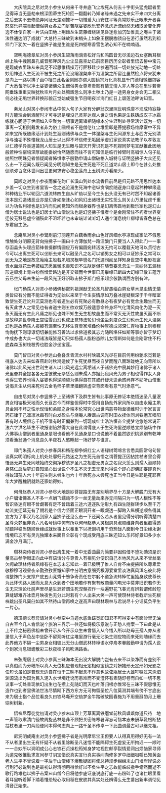 <!-- { "loadSidebar": true } -->
　　大庆院具之尼对灵小参生从何来千寻井底飞尘埃死从何去十字街头猛虎踞者里见得谛当无量劫来根深固蒂生死轮回一翻翻转乃知诸缘未遇之先来实不来四大分离之后去实不去修绝异同证无差别摧坏一切憎爱大山安住平等真常妙乐正眼未开者喜怒哀乐异端竞起僧俗男女各立门庭苦猒娑婆欣乐安养念虑迁流纷然无绪取舍变化奔逸不休使自家一片洁白田地上荆棘丛生葛藤缠绕转见昏迷愈加沉坠惟具之庵主于诸法性通达明了成就广大总持三昧故到末梢头上如象王摆脱枷锁自在游行虽然若到祖师门下犹欠一着在竖拂子谁是生谁是死四壁寒香雪色浓心知不在喃喃语。

　　空明庵德章尼对灵小参风生碧落雨滴青松好鸟和鸣圆音无尽溪边石女塞断耳根岭上铁牛拽回鼻孔威音那畔风光尘尘显露空劫已前面目历历全彰者里悟去髻中宝元是现成衣里珠从来具足不起思惟精操万行匪移跬步参遍百城一切处放光动地一切处妙用神通入生死流不被生死之所沦没踞涅槃岸不为涅槃之所留连虽然检点将来犹未是向上一路以拂子画○相曰此名金刚圈亦谓大圆镜冥万化真机显千门德相微细包容广大悉备所以净土娑婆诸佛众生僧俗男女尊卑贵贱有情无情人非人等总在里许若帝网垂珠重重交映犹秋空片月处处腾辉恁么则净土秽土乃是一途男身女身会无二相又何必往无垢世界转换形貌正觉始成强生节目喝夜半海门红日上碧莲池畔访知音。

　　秦龙山对灵小参闹市丛中惊人句子大家有分醉翁衣里照世明珠靡不现成待寂静时方能理会到酒醒时才可寻思是埋没己灵非达观人世之谓也果是生铁铸成汉子冰霜练就心肠游于世间如入空聚为一切事远离诸相随缘本分生涯到处寻常活计既为一切事离一切相则戴发者非为俗士圆颅者不是僧伦红尘堆里即是菩提寂场维摩室中不异如来宝所既随缘活计到处生涯则诸佛与众生一体涅槃与生死同源东土与西方无别清净与浊垢不殊惟我龙山居士以此得不坏信修无垢因示虚幻家说真实法教子以孝敦友以仁德孚异类道蔼同人知生是无生眼与碧天开霁识死是不死襟同梦宅宣猷推此因地般若种性宿培深厚故能委蜕怡然随愿而往不言可知但是临行掉臂时高唱惊人句子乱抛照世明珠见者惊疑闻者怖惧孝子殷勤申请山僧破格入城特与证明竖拂子大众还见么击一下还闻么既已闻见分明则知生是无生死是不死且道龙山居士即今在甚么处推倒须弥百念休世间出世更何求安心稳坐莲舟上玉树流芳看聚头。

　　莫顺之对灵小参夜雨催花韵广长溪山到处水流香目前尽是归元路不用思惟达本乡盖一切众生到者里皆一念之迷沦溺生死海中恣纵贪嗔痴随逐身口意起种种攀缘造种种结业所以轮回六道流转四生自从旷劫以至今生头出头没无有已时然不知起诸善法本是幻造诸恶业亦是幻身如聚沫心如风幻出诸根无实性恁么则关山万里忧虑千重以为功名利禄也是幻内而见闻觉知外而根身器界也是幻离怖畏地到极乐家也是幻山僧为居士说法也是幻居士听山僧说法也是幻竖拂子惟者个是金刚常住不朽者世界变迁彼无移易虚空销殒此不沮坏若也未审端详试听幻人通个消息桃红柳绿皆春色总在东君自主张。

　　念庵尼对灵小参鹭刷前汀羽莲开白藕香雨余山色好风细水亭凉现成家法不假思惟触处分明原无背向拈拂子一画曰十方薄伽梵一路涅槃门只要当人入得此门一一事存函盖头头理应箭锋普摄群情圆应万有偏圆宛转活泼无拘可以覆载天地可以贯彻古今可以出离生死可以坐断去来可以融圣凡之名可以销男女之相可以证妙乐之常可以到无为之地是故念庵庵主般若夙培灵根早鬯名门托迹阀阅呈祥知身世空中电影视富贵水面沤花垂老披缁志愿匪懈求善知识不生猒足但在畴昔妄念忽生一真妙体五漏标形逆顺境上青白纷然憎爱路边是非交错而今世事已周攀缘已断四大幻缘已散五蕴浮云已空父母未生前一段风光正好识取击拂子斯门极乐超余彼孰谓西方别有津。

　　张门杨孺人对灵小参诸佛秘密列祖渊猷无论圣凡智愚缁白男女草木昆虫情无情类皆应有分而不能证得者为无始以来至于今生妄情厚如万叠冰崖疑根深于千年暗室致使生死迁讹升沉莫测也有者道生必有死聚必有散昼必有夜梦必有觉舍生趣生而无有灭此世人之常见也有者道生则五欲欢娱万般适意命终身坏气化清风肉化为泥一灭永灭而无有生此凡庸之断见也殊不知生无生相故虽生而不常灭无灭性故虽灭而不断是故释迦世尊降王宫往雪山幻也成正觉转法轮幻也坐尘刹度众生幻也示生死入涅槃幻也是故杨孺人报躯有漏至性无移生尊贵家培彝伦种厚德成邻深仁育物事上则穆穆恂恂抚下则谆谆切切兼能修习善法以求佛道极其志力随所堪任如斯等事亦皆于梦幻中成办也大众一切诸法既皆是幻只如杨孺人脂粉态除儿女情断如何是金刚常住不朽底森森玉树枝枝秀也胜金沙坐宝莲。

　　莫门智日对灵小参远山叠叠含青流水村村映碧风光尽在目前何用纷驰求觅若是得底人达去来如春燕赴时秋鸿适候了生死犹昼而夜自梦而醒八面玲珑绝无向背所以诸佛以此风光出世利生诸人以此风光远尘离垢诸人于诸佛光中展其妙用诸佛于诸人光里奋其全提各各无差彼彼无杂恁么则朱孺人亦据此段风光为男子相也得作女人身也得生安养也得入娑婆也得逆顺施为俱得自在其或纤疑未遣余惑尚存不妨听山僧重说偈言生从何来死何去金毛师子草里擂翻转虚空背面看有意气时添意气。

　　自由尼对灵小参竖拂子上至诸佛下及群生皆有此事原无修证本绝悟迷圣凡量泯男女相镕极天地而久长亘古今而辉鉴但得时中受用自扬劫外家风所以自由永庵主夙具金刚不坏之性示现恬和柔顺之身端本伦常究心出世鸿慈导物至德维时训于家言言药石律于己凛凛冰霜有时白发盈头与烧庵人赓谐古调有时田衣挂体同刘铁磨互唱阳春有时人境俱忘千机不借有时正偏兼到一切现成红尘浩浩恒奋全提梦宅悠悠常说正法六字洪名毕生不改报谢怡然得大自在此谓得底人于生死海里逆顺总宜烦恼场中作大佛事山僧到者里通身是眼也看他不见通身是口也说他不着虽然欲识桃源别有乾坤须看渔翁通个消息良久半夜石人憨睡起一场好梦与谁言。

　　祁门朱孺人对灵小参春风和畅花柳争妍红尘人语绿树莺啼言言悉具圆常句句皆谈真实明明标向上机处处廓归元路迷之为生死元首悟之谓菩提正因拈拄杖者里会得悟迷无异生死同岐始终交彻净秽该罗圣凡之相虚无男女之名寂灭恁么则孺人淑顺持身慈仁启后梦幻自知坚心出世说个不生不灭无去无来也得说个即心即佛即妄即真也得故知孺人六十年前生则未尝生也六十年后死亦未尝死也正当今日是生耶是死耶百年大梦醒槐阴就路还家始得妙。

　　何母赵恭人对灵小参尽大地是妙菩提路无有差别境界尽十方是大解脱门无有大小户牖诸佛圣人不多一点蜎飞蠕动不少一丝无量劫来亦无间隔只为一切人根性不等智识昏迷有眼不曾觑著有足不曾踏着三途六道逐队沦形九有四生随群转步以至千万劫流变迁延无有了期若是个信力坚固正眼洞开者一眼觑透一脚跨入纵横逆顺各得其宜方为了事汉乃名到家人竖拂子还见么击一下还闻么若从者里见得分明听得清楚四圣尊荣梦里非真六凡名号镜中何有所以何母赵恭人灵根夙具淑顺维身向者里觑得透彻踏得稳当随顺世缘成就世事上以奉重下以抚训机用千奇玲珑八面到今日尘缘永谢情境已忘所有灵光独耀本来面目全彰有个现成受用底三昧还知么乐邦好景知多少水满金沙月满汀。

　　瓒林奕侍者对灵小参出离生死一着中无委曲最为简要非因假借不堕功勋须是识量高古参学眼正向此中有语话分与尊贵人有相见分便识自己本地风光从来不曾丝毫欠阙故瓒林侍者夙缘有在本志未忘知此一着已极明了惟人自肯不由提掖所以尊卑爱敬穆穆可观昼夜辛勤孜孜匪懈知家中分明古意细究根源爱堂里淡泊真风浑忘彼此将谓整饰门头支撑户底五山竞秀十笏争奇责任在尔躬不道急流转棹忙里抽身致使尊长为此怀忧路人因而太息大众到者个田地若作有聚有散商量闪电光中莫非旧识若作无生无灭理论杜鹃声里尽是生涯若谓生死涅槃捏作一块遍野花飞春光有辨若谓修龄短算缝罅难齐冰壶月映夜色无分此时若有个人出来大笑一声可使瓒林侍者截断生死根株跳出圣凡窠臼如其不然待山僧再唤之遂高声曰瓒林瓒林与君说尽十分话莫负平生一片心。

　　德璋德长荐母请对灵小参空中鸟迹水底鱼踪觅即知君不可得麦中有面沙里无油自古至今几人肯信说个旅泊三界示一往还如将极乐意说与正愁人拊案一下曰此是从上不传之秘密佛祖未曾开示从今开示众生未曾悟入从今悟入所以赵母王孺人亦从者里信入于声色丛中坐卧不留观听红尘堆里游行毫无沾染生则应物而来死则随缘而去此界他方不隔一尘男身女相彼此无分山僧武林转棹语水停舟孝眷殷勤申请为孺人说个到家消息银蟾散彩三秋夜桂子风吹满路香。

　　朱弦庵居士对灵小参真三昧海本无出没大解脱门岂有去来不以染净而有差别不以真俗而为分岐所以真人无位机应普现相无定相似宝镜之对妍媸形无定形如光影之任短长虽如是普现无边自在恒于三昧不起念不作意也故弦庵居士大雄叮嘱过来洙泗渊源流出为国为民入泥入水世境迁讹历患难而不变澄怀有素随舒卷而自如一切不思议事一切处普现依幻出生也花攒上苑随幻而灭也叶落归根亦惟常在三昧不假思惟无造作也到者里佛法世法尽情飏下西方东方无可拘留圣位凡位莫测其端有傍不甘底出来为居士指个品位看良久曰铁马嘶开空劫梦金牛踏破故园春施为不用重斟酌月上珊瑚树树新。

　　悟禅尼荐徒觉初请对灵小参末山顶上芳草离离铁磨堂前秋风飒飒你道只待　地一声管取肃清门径故周旋丛林是非不顾把关密练寒暑浑忘可惜本志未酬草鞋根断拈拄杖者里一刀两段便同本得何虑向上一路千圣不传卓一下此曲调最古可以继先祖。

　　尼洞明成庵主对灵小参竖拂子者是光明摩尼宝王但要人认得真用得好无有一法不从者里出生无有纤疑不从者里除断圣凡迷悟不能隔碍生死虚妄无所拘迟一一顺时一一合妙所以洞明成公心志铁石贞操松筠知身梦宅视世邮亭裂情爱网出烦恼家寻师为道克敬惟勤求友同参寸阴宝惜说真实言行真实事间向修多罗中细细咀嚼已知黄面老人生平不曾说着一字后于山僧棒下爆散疑团将使总持规步绵绵末山门墙岸岸说必行到行必说到也是最初认得清彻用得恰好以不负生平之志故能临岐撒手翛然而逝不歌行路难也以拂子击案曰山僧今日将他参底证底说底行底一击粉碎了也诸仁眼里看着耳里听着脚下踏着惟恐轻心取用秪在皮肤其真实处还辨得么无生番出新丰调彻见清音正始来。
